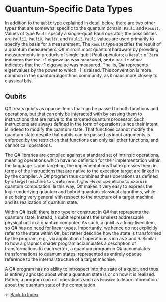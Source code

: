 # Quantum-Specific Data Types

In addition to the `Qubit` type explained in detail below, there are two other types that are somewhat specific to the quantum domain: `Pauli` and `Result`. Values of type `Pauli` specify a single-qubit Pauli operator; the possibilities are `PauliI`, `PauliX`, `PauliY`, and `PauliZ`. `Pauli` values are used primarily to specify the basis for a measurement.
The `Result` type specifies the result of a quantum measurement.
Q# mirrors most quantum hardware by providing measurements in products of single-qubit Pauli operators; a `Result` of `Zero` indicates that the +1 eigenvalue was measured, and a `Result` of `One` indicates that the -1 eigenvalue was measured.
That is, Q# represents eigenvalues by the power to which -1 is raised.
This convention is more common in the quantum algorithms community, as it maps more closely to classical bits.

## Qubits

Q# treats qubits as opaque items that can be passed to both functions and operations, but that can only be interacted with by passing them to instructions that are native to the targeted quantum processor. Such instructions are always defined in the form of operations, since their intent is indeed to modify the quantum state. 
That functions cannot modify the quantum state despite that qubits can be passed as input arguments is enforced by the restriction that functions can only call other functions, and cannot call operations.

The Q# libraries are compiled against a standard set of intrinsic operations, meaning operations which have no definition for their implementation within the language. 
Upon targeting, the implementations that expresses them in terms of the instructions that are native to the execution target are linked in by the compiler. 
A Q# program thus combines these operations as defined by a target machine to create new, 
higher-level operations to express quantum computation.
In this way, Q# makes it very easy to express the logic underlying quantum and hybrid quantum-classical 
algorithms, while also being very general with respect to the structure of a target machine and its
realization of quantum state.

Within Q# itself, there is no type or construct in Q# that represents the quantum state.
Instead, a qubit represents the smallest addressable physical unit in a quantum computer.
As such, a qubit is a long-lived item, so Q# has no need for linear types. 
Importantly, we hence do not explicitly refer to the state within Q#, 
but rather describe how the state is transformed by the program, e.g., via application of operations such as `X` and `H`.
Similar to how a graphics shader program accumulates a description of transformations to each vertex, a quantum program in Q# accumulates transformations to quantum states, 
represented as entirely opaque reference to the internal structure of a target machine. 

A Q# program has no ability to introspect into the state of a qubit, 
and thus is entirely agnostic about what a quantum state is or on how it is realized. 
Rather, a program can call operations such as `Measure` to learn information about the quantum state of the computation. 


← [Back to Index](https://github.com/microsoft/qsharp-language/tree/main/Specifications/Language#index)